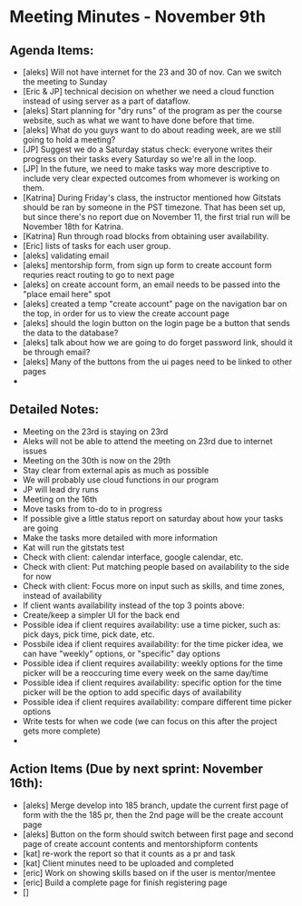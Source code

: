 # Meeting Minutes - November 9th

## Agenda Items:
- [aleks] Will not have internet for the 23 and 30 of nov. Can we switch the meeting to Sunday
- [Eric & JP] technical decision on whether we need a cloud function instead of using server as a part of dataflow.
- [aleks] Start planning for "dry runs" of the program as per the course website, such as what we want to have done before that time.
- [aleks] What do you guys want to do about reading week, are we still going to hold a meeting?
- [JP] Suggest we do a Saturday status check: everyone writes their progress on their tasks every Saturday so we're all in the loop. 
- [JP] In the future, we need to make tasks way more descriptive to include very clear expected outcomes from whomever is working on them. 
- [Katrina] During Friday's class, the instructor mentioned how Gitstats should be ran by someone in the PST timezone. That has been set up, but since there's no report due on November 11, the first trial run will be November 18th for Katrina.
- [Katrina] Run through road blocks from obtaining user availability. 
- [Eric] lists of tasks for each user group.
- [aleks] validating email
- [aleks] mentorship form, from sign up form to create account form requries react routing to go to next page
- [aleks] on create account form, an email needs to be passed into the "place email here" spot
- [aleks] created a temp "create account" page on the navigation bar on the top, in order for us to view the create account page
- [aleks] should the login button on the login page be a button that sends the data to the database?
- [aleks] talk about how we are going to do forget password link, should it be through email?
- [aleks] Many of the buttons from the ui pages need to be linked to other pages
- 

## Detailed Notes:
- Meeting on the 23rd is staying on 23rd
- Aleks will not be able to attend the meeting on 23rd due to internet issues
- Meeting on the 30th is now on the 29th
- Stay clear from external apis as much as possible
- We will probably use cloud functions in our program
- JP will lead dry runs
- Meeting on the 16th
- Move tasks from to-do to in progress
- If possible give a little status report on saturday about how your tasks are going
- Make the tasks more detailed with more information
- Kat will run the gitstats test
- Check with client: calendar interface, google calendar, etc.
- Check with client: Put matching people based on availability to the side for now
- Check with client: Focus more on input such as skills, and time zones, instead of availability
- If client wants availability instead of the top 3 points above: 
- Create/keep a simpler UI for the back end
- Possible idea if client requires availability: use a time picker, such as: pick days, pick time, pick date, etc.
- Possbile idea if client requires availability: for the time picker idea, we can have "weekly" options, or "specific" day options
- Possible idea if client requires availability: weekly options for the time picker will be a reoccuring time every week on the same day/time
- Possible idea if client requires availability: specific option for the time picker will be the option to add specific days of availability
- Possible idea if client requires availability: compare different time picker options
- Write tests for when we code (we can focus on this after the project gets more complete)
-  

## Action Items (Due by next sprint: November 16th):
- [aleks] Merge develop into 185 branch, update the current first page of form with the the 185 pr, then the 2nd page will be the create account page
- [aleks] Button on the form should switch between first page and second page of create account contents and mentorshipform contents
- [kat] re-work the report so that it counts as a pr and task
- [kat] Client minutes need to be uploaded and completed
- [eric] Work on showing skills based on if the user is mentor/mentee
- [eric] Build a complete page for finish registering page
- []
